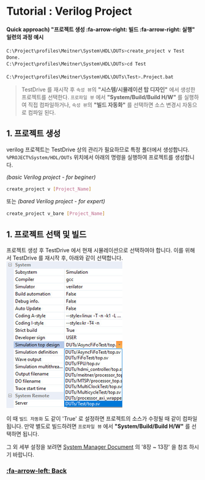 # Tutorial : Verilog Project

#### Quick approach) "프로젝트 생성 :fa-arrow-right: 빌드 :fa-arrow-right: 실행" 일련의 과정 예시
```bash
C:\Project\profiles\Meitner\System\HDL\DUTs>create_project v Test
Done.
C:\Project\profiles\Meitner\System\HDL\DUTs>cd Test

C:\Project\profiles\Meitner\System\HDL\DUTs\Test>.Project.bat
```
> TestDrive 를 재시작 후 `속성 뷰`의 **"시스템/시뮬레이션 탑 디자인"** 에서 생성한 프로젝트를 선택한다.
`프로파일 뷰` 에서 **"System/Build/Build H/W"** 를 실행하여 직접 컴파일하거나,
`속성 뷰`의 **"빌드 자동화"** 를 선택하면 소스 변경시 자동으로 컴파일 된다.

## 1. 프로젝트 생성
verilog 프로젝트는 TestDrive 상의 관리가 필요하므로 특정 폴더에서 생성합니다.
`%PROJECT%System/HDL/DUTs` 위치에서 아래의 명령을 실행하여 프로젝트를 생성합니다.

*(basic Verilog project - for beginer)*
```bash
create_project v [Project_Name]
```
또는
*(bared Verilog project - for expert)*
```bash
create_project v_bare [Project_Name]
```

## 1. 프로젝트 선택 및 빌드
프로젝트 생성 후 TestDrive 에서 현재 시뮬레이션으로 선택하여야 합니다.
이를 위해서 TestDrive 를 재시작 후, 아래와 같이 선택합니다.
![project_v_select](img/project_v_select.jpg)

이 때 `빌드 자동화` 도 같이 'True' 로 설정하면 프로젝트의 소스가 수정될 때 같이 컴파일 됩니다.
만약 별도로 빌드하려면 `프로파일 뷰` 에서 **"System/Build/Build H/W"** 를 선택하면 됩니다.

그 외 세부 설정을 보려면 [System Manager Document](?Document_SystemManager.md) 의 '8장 ~ 13장' 을 참조 하시기 바랍니다.

### [:fa-arrow-left: Back](?top.md)
